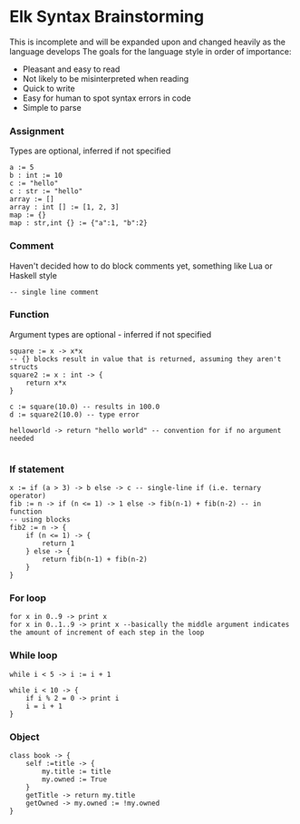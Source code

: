 # Elk Syntax Brainstorming
This is incomplete and will be expanded upon and changed heavily as the language develops
The goals for the language style in order of importance:
* Pleasant and easy to read 
* Not likely to be misinterpreted when reading
* Quick to write
* Easy for human to spot syntax errors in code
* Simple to parse

### Assignment
Types are optional, inferred if not specified
```
a := 5
b : int := 10
c := "hello"
c : str := "hello"
array := []
array : int [] := [1, 2, 3]
map := {}
map : str,int {} := {"a":1, "b":2}
```

### Comment
Haven't decided how to do block comments yet, something like Lua or Haskell style
```
-- single line comment
```

### Function
Argument types are optional - inferred if not specified
```
square := x -> x*x
-- {} blocks result in value that is returned, assuming they aren't structs
square2 := x : int -> {
    return x*x
}

c := square(10.0) -- results in 100.0
d := square2(10.0) -- type error

helloworld -> return "hello world" -- convention for if no argument needed


```

### If statement
```
x := if (a > 3) -> b else -> c -- single-line if (i.e. ternary operator)
fib := n -> if (n <= 1) -> 1 else -> fib(n-1) + fib(n-2) -- in function
-- using blocks
fib2 := n -> {
    if (n <= 1) -> {
        return 1
    } else -> {
        return fib(n-1) + fib(n-2)
    }
}

```

### For loop
```
for x in 0..9 -> print x
for x in 0..1..9 -> print x --basically the middle argument indicates the amount of increment of each step in the loop
```

### While loop
```
while i < 5 -> i := i + 1

while i < 10 -> {
    if i % 2 = 0 -> print i 
    i = i + 1
}  
```

### Object
```
class book -> {
    self :=title -> { 
        my.title := title 
        my.owned := True
    }
    getTitle -> return my.title
    getOwned -> my.owned := !my.owned
} 
```
    
